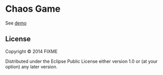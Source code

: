 # Chaos Game

See [demo]

## License

Copyright © 2014 FIXME

Distributed under the Eclipse Public License either version 1.0 or (at
your option) any later version.

[demo]: http://go717franciswang.github.io/mathematics/2014/01/29/game-of-chaos.html
